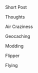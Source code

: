 <!-- This file contains case sensitive post tags for this website. Please add new tags here when made. -->

Short Post

Thoughts

Air Craziness

Geocaching

Modding

Flipper

Flying